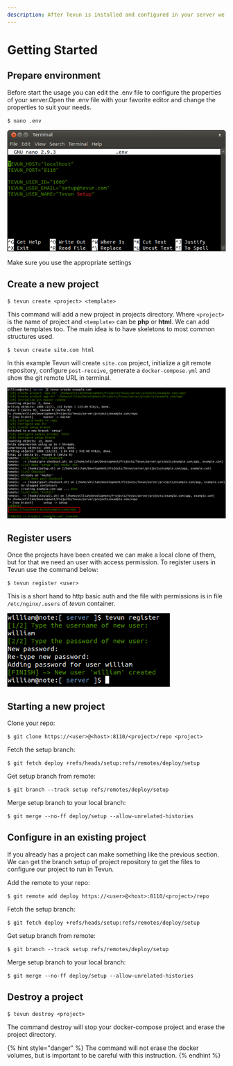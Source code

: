 ```yaml
---
description: After Tevun is installed and configured in your server we can go ahead
---
```


# Getting Started

## Prepare environment

Before start the usage you can edit the .env file to configure the properties of your server.Open the .env file with your favorite editor and change the properties to suit your needs.  

```
$ nano .env
```

![](.gitbook/assets/image%20%284%29.png)

Make sure you use the appropriate settings

## Create a new project

```text
$ tevun create <project> <template>
```

This command will add a new project in projects directory. Where `<project>` is the name of project and `<template>` can be **php** or **html**. We can add other templates too. The main idea is to have skeletons to most common structures used.

```text
$ tevun create site.com html
```

In this example Tevun will create `site.com` project, initialize a git remote repository, configure `post-receive`, generate a `docker-compose.yml` and show the git remote URL in terminal.

![](.gitbook/assets/image%20%285%29.png)

## Register users

Once the projects have been created we can make a local clone of them, but for that we need an user with access permission. To register users in Tevun use the command below:

```text
$ tevun register <user>
```

This is a short hand to http basic auth and the file with permissions is in file `/etc/nginx/.users` of _tevun_ container.

![](.gitbook/assets/image%20%286%29.png)

## Starting a new project

Clone your repo:

```text
$ git clone https://<user>@<host>:8110/<project>/repo <project>
```

Fetch the setup branch:

```text
$ git fetch deploy +refs/heads/setup:refs/remotes/deploy/setup
```

Get setup branch from remote:

```text
$ git branch --track setup refs/remotes/deploy/setup
```

Merge setup branch to your local branch:

```text
$ git merge --no-ff deploy/setup --allow-unrelated-histories
```

## **Configure in an existing project**

If you already has a project can make something like the previous section. We can get the branch setup of project repository to get the files to configure our project to run in Tevun.

Add the remote to your repo:

```text
$ git remote add deploy https://<user>@<host>:8110/<project>/repo
```

Fetch the setup branch:

```text
$ git fetch deploy +refs/heads/setup:refs/remotes/deploy/setup
```

Get setup branch from remote:

```text
$ git branch --track setup refs/remotes/deploy/setup
```

Merge setup branch to your local branch:

```text
$ git merge --no-ff deploy/setup --allow-unrelated-histories
```

## **Destroy a project**

```text
$ tevun destroy <project>
```

The command destroy will stop your docker-compose project and erase the project directory.

{% hint style="danger" %}
The command will not erase the docker volumes, but is important to be careful with this instruction.
{% endhint %}

